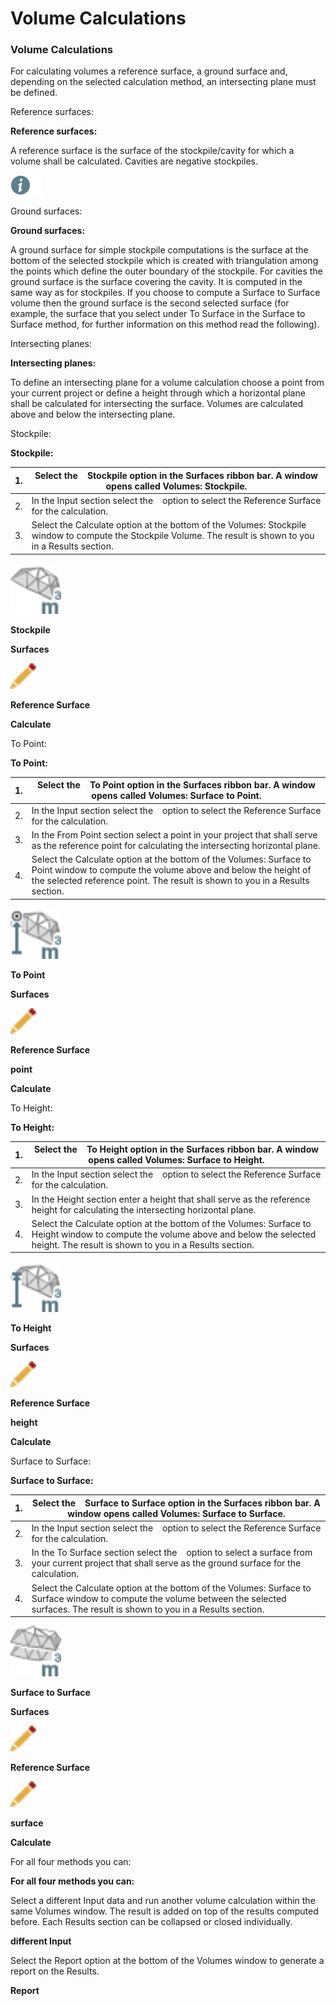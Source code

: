 # Volume Calculations

### Volume Calculations

For calculating volumes a reference surface, a ground surface and, depending on the selected calculation method, an intersecting plane must be defined.

Reference surfaces:

**Reference surfaces:**

A reference surface is the surface of the stockpile/cavity for which a volume shall be calculated. Cavities are negative stockpiles.

![Image](./data/icons/note.gif)

Ground surfaces:

**Ground surfaces:**

A ground surface for simple stockpile computations is the surface at the bottom of the selected stockpile which is created with triangulation among the points which define the outer boundary of the stockpile. For cavities the ground surface is the surface covering the cavity. It is computed in the same way as for stockpiles. If you choose to compute a Surface to Surface volume then the ground surface is the second selected surface (for example, the surface that you select under To Surface in the Surface to Surface method, for further information on this method read the following).

Intersecting planes:

**Intersecting planes:**

To define an intersecting plane for a volume calculation choose a point from your current project or define a height through which a horizontal plane shall be calculated for intersecting the surface. Volumes are calculated above and below the intersecting plane.

Stockpile:

**Stockpile:**

| 1. | Select the    Stockpile option in the Surfaces ribbon bar. A window opens called Volumes: Stockpile. |
| --- | --- |
| 2. | In the Input section select the    option to select the Reference Surface for the calculation. |
| 3. | Select the Calculate option at the bottom of the Volumes: Stockpile window to compute the Stockpile Volume. The result is shown to you in a Results section. |

![Image](graphics/00468520.jpg)

**Stockpile**

**Surfaces**

![Image](graphics/00467046.jpg)

**Reference Surface**

**Calculate**

To Point:

**To Point:**

| 1. | Select the    To Point option in the Surfaces ribbon bar. A window opens called Volumes: Surface to Point. |
| --- | --- |
| 2. | In the Input section select the    option to select the Reference Surface for the calculation. |
| 3. | In the From Point section select a point in your project that shall serve as the reference point for calculating the intersecting horizontal plane. |
| 4. | Select the Calculate option at the bottom of the Volumes: Surface to Point window to compute the volume above and below the height of the selected reference point. The result is shown to you in a Results section. |

![Image](graphics/00468526.jpg)

**To Point**

**Surfaces**

![Image](graphics/00467046.jpg)

**Reference Surface**

**point**

**Calculate**

To Height:

**To Height:**

| 1. | Select the    To Height option in the Surfaces ribbon bar. A window opens called Volumes: Surface to Height. |
| --- | --- |
| 2. | In the Input section select the    option to select the Reference Surface for the calculation. |
| 3. | In the Height section enter a height that shall serve as the reference height for calculating the intersecting horizontal plane. |
| 4. | Select the Calculate option at the bottom of the Volumes: Surface to Height window to compute the volume above and below the selected height. The result is shown to you in a Results section. |

![Image](graphics/00468523.jpg)

**To Height**

**Surfaces**

![Image](graphics/00467046.jpg)

**Reference Surface**

**height**

**Calculate**

Surface to Surface:

**Surface to Surface:**

| 1. | Select the    Surface to Surface option in the Surfaces ribbon bar. A window opens called Volumes: Surface to Surface. |
| --- | --- |
| 2. | In the Input section select the    option to select the Reference Surface for the calculation. |
| 3. | In the To Surface section select the    option to select a surface from your current project that shall serve as the ground surface for the calculation. |
| 4. | Select the Calculate option at the bottom of the Volumes: Surface to Surface window to compute the volume between the selected surfaces. The result is shown to you in a Results section. |

![Image](graphics/00468529.jpg)

**Surface to Surface**

**Surfaces**

![Image](graphics/00467046.jpg)

**Reference Surface**

![Image](graphics/00467046.jpg)

**surface**

**Calculate**

For all four methods you can:

**For all four methods you can:**

Select a different Input data and run another volume calculation within the same Volumes window. The result is added on top of the results computed before. Each Results section can be collapsed or closed individually.

**different Input**

Select the Report option at the bottom of the Volumes window to generate a report on the Results.

**Report**

